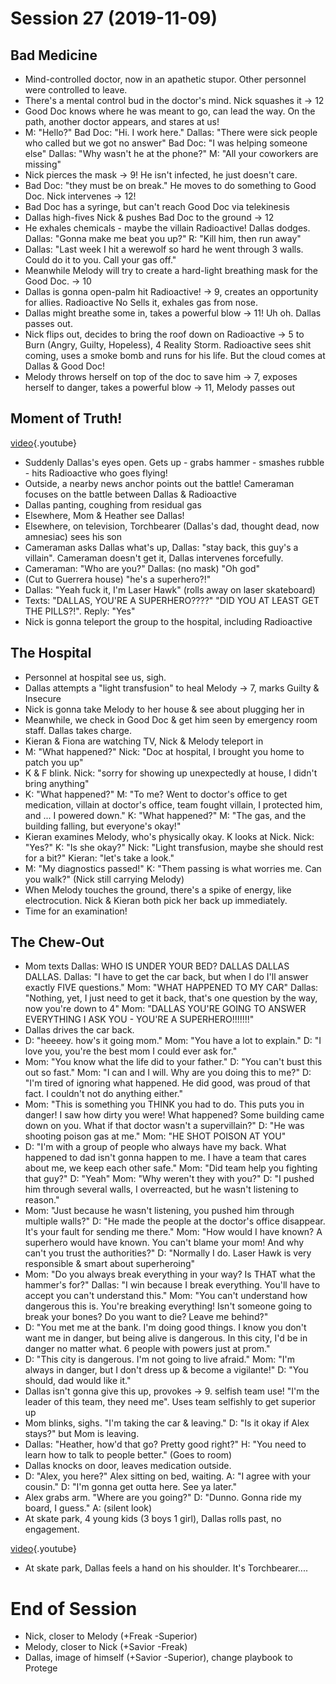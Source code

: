 <!-- TITLE: Session 27 -->
<!-- SUBTITLE: Team vs. Pharmacy. Nick brings down the house, Dallas brings down his life. -->

# Session 27 (2019-11-09)
## Bad Medicine
* Mind-controlled doctor, now in an apathetic stupor. Other personnel were controlled to leave.
* There's a mental control bud in the doctor's mind. Nick squashes it -> 12
* Good Doc knows where he was meant to go, can lead the way. On the path, another doctor appears, and stares at us!
* M: "Hello?" Bad Doc: "Hi. I work here." Dallas: "There were sick people who called but we got no answer" Bad Doc: "I was helping someone else" Dallas: "Why wasn't he at the phone?" M: "All your coworkers are missing"
* Nick pierces the mask -> 9! He isn't infected, he just doesn't care.
* Bad Doc: "they must be on break." He moves to do something to Good Doc. Nick intervenes -> 12!
* Bad Doc has a syringe, but can't reach Good Doc via telekinesis
* Dallas high-fives Nick & pushes Bad Doc to the ground -> 12
* He exhales chemicals - maybe the villain Radioactive! Dallas dodges. Dallas: "Gonna make me beat you up?" R: "Kill him, then run away"
* Dallas: "Last week I hit a werewolf so hard he went through 3 walls. Could do it to you. Call your gas off."
* Meanwhile Melody will try to create a hard-light breathing mask for the Good Doc. -> 10
* Dallas is gonna open-palm hit Radioactive! -> 9, creates an opportunity for allies. Radioactive No Sells it, exhales gas from nose.
* Dallas might breathe some in, takes a powerful blow -> 11! Uh oh. Dallas passes out.
* Nick flips out, decides to bring the roof down on Radioactive -> 5 to Burn (Angry, Guilty, Hopeless), 4 Reality Storm. Radioactive sees shit coming, uses a smoke bomb and runs for his life. But the cloud comes at Dallas & Good Doc!
* Melody throws herself on top of the doc to save him -> 7, exposes herself to danger, takes a powerful blow -> 11, Melody passes out
## Moment of Truth!
[video](https://www.youtube.com/watch?v=HykEksnL8SE){.youtube}

* Suddenly Dallas's eyes open. Gets up - grabs hammer - smashes rubble - hits Radioactive who goes flying!
* Outside, a nearby news anchor points out the battle! Cameraman focuses on the battle between Dallas & Radioactive
* Dallas panting, coughing from residual gas
* Elsewhere, Mom & Heather see Dallas!
* Elsewhere, on television, Torchbearer (Dallas's dad, thought dead, now amnesiac) sees his son
* Cameraman asks Dallas what's up, Dallas: "stay back, this guy's a villain". Cameraman doesn't get it, Dallas intervenes forcefully.
* Cameraman: "Who are you?" Dallas: (no mask) "Oh god"
* (Cut to Guerrera house) "he's a superhero?!"
* Dallas: "Yeah fuck it, I'm Laser Hawk" (rolls away on laser skateboard)
* Texts: "DALLAS, YOU'RE A SUPERHERO????" "DID YOU AT LEAST GET THE PILLS?!". Reply: "Yes"
* Nick is gonna teleport the group to the hospital, including Radioactive
## The Hospital
* Personnel at hospital see us, sigh.
* Dallas attempts a "light transfusion" to heal Melody -> 7, marks Guilty & Insecure
* Nick is gonna take Melody to her house & see about plugging her in
* Meanwhile, we check in Good Doc & get him seen by emergency room staff. Dallas takes charge.
* Kieran & Fiona are watching TV, Nick & Melody teleport in
* M: "What happened?" Nick: "Doc at hospital, I brought you home to patch you up"
* K & F blink. Nick: "sorry for showing up unexpectedly at house, I didn't bring anything"
* K: "What happened?" M: "To me? Went to doctor's office to get medication, villain at doctor's office, team fought villain, I protected him, and ... I powered down." K: "What happened?" M: "The gas, and the building falling, but everyone's okay!"
* Kieran examines Melody, who's physically okay. K looks at Nick. Nick: "Yes?" K: "Is she okay?" Nick: "Light transfusion, maybe she should rest for a bit?" Kieran: "let's take a look."
* M: "My diagnostics passed!" K: "Them passing is what worries me. Can you walk?" (Nick still carrying Melody)
* When Melody touches the ground, there's a spike of energy, like electrocution. Nick & Kieran both pick her back up immediately.
* Time for an examination!
## The Chew-Out
* Mom texts Dallas: WHO IS UNDER YOUR BED? DALLAS DALLAS DALLAS. Dallas: "I have to get the car back, but when I do I'll answer exactly FIVE questions." Mom: "WHAT HAPPENED TO MY CAR" Dallas: "Nothing, yet, I just need to get it back, that's one question by the way, now you're down to 4" Mom: "DALLAS YOU'RE GOING TO ANSWER EVERYTHING I ASK YOU - YOU'RE A SUPERHERO!!!!!!!"
* Dallas drives the car back.
* D: "heeeey. how's it going mom." Mom: "You have a lot to explain." D: "I love you, you're the best mom I could ever ask for."
* Mom: "You know what the life did to your father." D: "You can't bust this out so fast." Mom: "I can and I will. Why are you doing this to me?" D: "I'm tired of ignoring what happened. He did good, was proud of that fact. I couldn't not do anything either."
* Mom: "This is something you THINK you had to do. This puts you in danger! I saw how dirty you were! What happened? Some building came down on you. What if that doctor wasn't a supervillain?" D: "He was shooting poison gas at me." Mom: "HE SHOT POISON AT YOU"
* D: "I'm with a group of people who always have my back. What happened to dad isn't gonna happen to me. I have a team that cares about me, we keep each other safe." Mom: "Did team help you fighting that guy?" D: "Yeah" Mom: "Why weren't they with you?" D: "I pushed him through several walls, I overreacted, but he wasn't listening to reason."
* Mom: "Just because he wasn't listening, you pushed him through multiple walls?" D: "He made the people at the doctor's office disappear. It's your fault for sending me there." Mom: "How would I have known? A superhero would have known. You can't blame your mom! And why can't you trust the authorities?" D: "Normally I do. Laser Hawk is very responsible & smart about superheroing"
* Mom: "Do you always break everything in your way? Is THAT what the hammer's for?" Dallas: "I win because I break everything. You'll have to accept you can't understand this." Mom: "You can't understand how dangerous this is. You're breaking everything! Isn't someone going to break your bones? Do you want to die? Leave me behind?"
* D: "You met me at the bank. I'm doing good things. I know you don't want me in danger, but being alive is dangerous. In this city, I'd be in danger no matter what. 6 people with powers just at prom."
* D: "This city is dangerous. I'm not going to live afraid." Mom: "I'm always in danger, but I don't dress up & become a vigilante!" D: "You should, dad would like it."
* Dallas isn't gonna give this up, provokes -> 9. selfish team use! "I'm the leader of this team, they need me". Uses team selfishly to get superior up
* Mom blinks, sighs. "I'm taking the car & leaving." D: "Is it okay if Alex stays?" but Mom is leaving.
* Dallas: "Heather, how'd that go? Pretty good right?" H: "You need to learn how to talk to people better." (Goes to room)
* Dallas knocks on door, leaves medication outside.
* D: "Alex, you here?" Alex sitting on bed, waiting. A: "I agree with your cousin." D: "I'm gonna get outta here. See ya later."
* Alex grabs arm. "Where are you going?" D: "Dunno. Gonna ride my board, I guess." A: (silent look)
* At skate park, 4 young kids (3 boys 1 girl), Dallas rolls past, no engagement.

[video](https://www.youtube.com/watch?v=RSUJeMKgAWw){.youtube}

* At skate park, Dallas feels a hand on his shoulder. It's Torchbearer....

# End of Session
* Nick, closer to Melody (+Freak -Superior)
* Melody, closer to Nick (+Savior -Freak)
* Dallas, image of himself (+Savior -Superior), change playbook to Protege